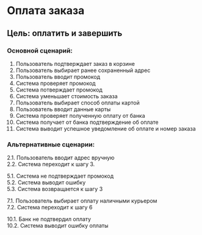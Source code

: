 # Оплата заказа
## Цель: оплатить и завершить 

### Основной сценарий:
1. Пользователь подтверждает заказ в корзине 
2. Пользователь выбирает ранее сохраненный адрес
3. Пользователь вводит промокод
4. Система проверяет промокод
5. Система потверждает промокод
6. Система уменьшает стоимость заказа
7. Пользователь выбирает способ оплаты картой
8. Пользователь вводит данные карты 
9. Система проверяет полученную оплату от банка
10. Система получает от банка подтверждение об оплате
11. Система выводит успешное уведомление об оплате и номер заказа

### Альтернативные сценарии:
2.1. Пользователь вводит адрес вручную\
2.2. Система переходит к шагу 3.


5.1. Система не подтверждает промокод\
5.2. Система выводит ошибку\
5.3. Система возвращается к шагу 3


7.1. Пользователь выбирает оплату наличными курьером\
7.2. Система переходит к шагу 6


10.1. Банк не подтвердил оплату\
10.2. Система выводит ошибку оплаты
